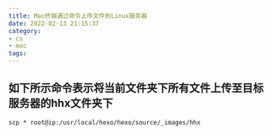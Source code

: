 ```yaml
---
title: Mac终端通过命令上传文件到Linux服务器
date: 2022-02-13 21:15:37
category:
- cs
- mac
tags:
---
```

## 如下所示命令表示将当前文件夹下所有文件上传至目标服务器的hhx文件夹下
`scp * root@ip:/usr/local/hexo/hexo/source/_images/hhx`
